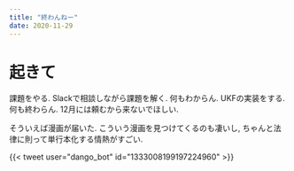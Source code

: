 ```yaml
---
title: "終わんねー"
date: 2020-11-29
---
```


# 起きて
課題をやる. Slackで相談しながら課題を解く. 何もわからん. UKFの実装をする. 何も終わらん. 12月には頼むから来ないでほしい.

そういえば漫画が届いた. こういう漫画を見つけてくるのも凄いし, ちゃんと法律に則って単行本化する情熱がすごい.

{{< tweet user="dango_bot" id="1333008199197224960" >}}